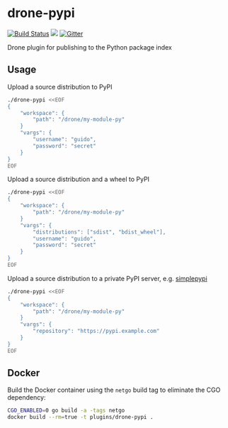 # drone-pypi

[![Build Status](http://beta.drone.io/api/badges/drone-plugins/drone-pypi/status.svg)](http://beta.drone.io/drone-plugins/drone-pypi)
[![](https://badge.imagelayers.io/plugins/drone-pypi:latest.svg)](https://imagelayers.io/?images=plugins/drone-pypi:latest 'Get your own badge on imagelayers.io')
[![Gitter](https://badges.gitter.im/Join%20Chat.svg)](https://gitter.im/drone/drone-python?utm_source=badge&utm_medium=badge&utm_campaign=pr-badge)

Drone plugin for publishing to the Python package index

## Usage

Upload a source distribution to PyPI

```sh
./drone-pypi <<EOF
{
	"workspace": {
		"path": "/drone/my-module-py"
	}
	"vargs": {
		"username": "guido",
		"password": "secret"
	}
}
EOF
```

Upload a source distribution and a wheel to PyPI

```sh
./drone-pypi <<EOF
{
	"workspace": {
		"path": "/drone/my-module-py"
	}
	"vargs": {
		"distributions": ["sdist", "bdist_wheel"],
		"username": "guido",
		"password": "secret"
	}
}
EOF
```

Upload a source distribution to a private PyPI server, e.g. [simplepypi][]

```sh
./drone-pypi <<EOF
{
	"workspace": {
		"path": "/drone/my-module-py"
	}
	"vargs": {
		"repository": "https://pypi.example.com"
	}
}
EOF
```

[simplepypi]: https://github.com/steiza/simplepypi

## Docker

Build the Docker container using the `netgo` build tag to eliminate
the CGO dependency:

```sh
CGO_ENABLED=0 go build -a -tags netgo
docker build --rm=true -t plugins/drone-pypi .
```
